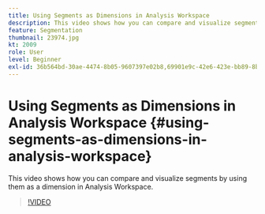 ```yaml
---
title: Using Segments as Dimensions in Analysis Workspace
description: This video shows how you can compare and visualize segments by using them as a dimension in Analysis Workspace.
feature: Segmentation
thumbnail: 23974.jpg
kt: 2009
role: User
level: Beginner
exl-id: 36b564bd-30ae-4474-8b05-9607397e02b8,69901e9c-42e6-423e-bb89-8b8b0763bac7
---
```

# Using Segments as Dimensions in Analysis Workspace {#using-segments-as-dimensions-in-analysis-workspace}

This video shows how you can compare and visualize segments by using them as a dimension in Analysis Workspace.

>[!VIDEO](https://video.tv.adobe.com/v/23974/?quality=12&learn=on)
